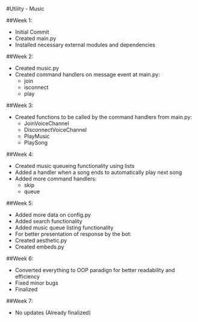 #Utility - Music  

##Week 1:
* Initial Commit  
* Created main.py  
* Installed necessary external modules and dependencies  

##Week 2: 
* Created music.py  
* Created command handlers on message event at main.py:   
    * join  
    * isconnect  
    * play  
	
##Week 3:  
* Created functions to be called by the command handlers from main.py:  
    * JoinVoiceChannel    
    * DisconnectVoiceChannel  
    * PlayMusic  
    * PlaySong 

##Week 4:  
* Created music queueing functionality using lists  
* Added a handler when a song ends to automatically play next song  
* Added more command handlers:  
	*  skip  
    * queue 
	
##Week 5:  
* Added more data on config.py  
* Added search functionality  
* Added music queue listing functionality  
* For better presentation of response by the bot:  
* Created aesthetic.py  
* Created embeds.py 

##Week 6:
* Converted everything to OOP paradign for better readability and efficiency
* Fixed minor bugs
* Finalized

##Week 7:
* No updates (Already finalized)